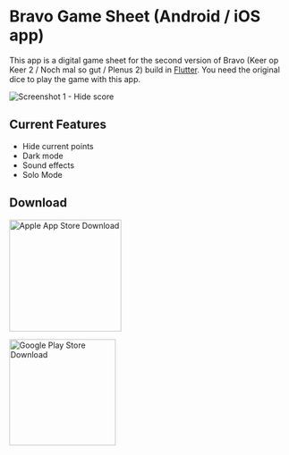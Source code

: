 Bravo Game Sheet (Android / iOS app)
==================

This app is a digital game sheet for the second version of Bravo (Keer op Keer 2 / Noch mal so gut / Plenus 2) build in <a href="https://flutter.dev/">Flutter<a>. You need the original dice to play the game with this app.
  
![Screenshot 1 - Hide score](https://user-images.githubusercontent.com/13018117/147416624-30a3453d-f9a7-45ee-ba45-bdaac7a972db.jpg)

Current Features
------------------
  
* Hide current points
* Dark mode
* Sound effects
* Solo Mode
    
Download
------------------
  
<a href="https://apps.apple.com/us/app/encore-2-game-sheet/id1661198109"><img src="https://user-images.githubusercontent.com/13018117/147416020-b46b862a-0ef2-422c-a227-980b99157434.png" width="200" alt="Apple App Store Download" /></a>

<a href="https://play.google.com/store/apps/details?id=nl.maikelstuivenberg.encore2_gamesheet"><img src="https://user-images.githubusercontent.com/13018117/147416008-22d81c6d-cc8d-4727-abf3-e095d143b2e4.png" width="190" alt="Google Play Store Download" /></a>
